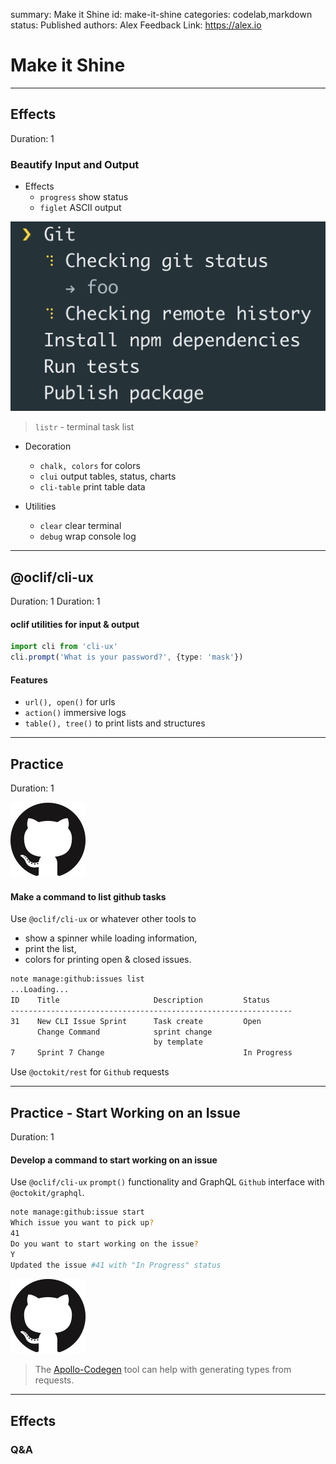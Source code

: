 summary: Make it Shine
id: make-it-shine
categories: codelab,markdown
status: Published 
authors: Alex
Feedback Link: https://alex.io

# Make it Shine

---

## Effects
Duration: 1

### Beautify Input and Output

- Effects
  - `progress` show status
  - `figlet` ASCII output

![listr](assets/listr.gif)
> `listr` - terminal task list

- Decoration
  - `chalk, colors` for colors
  - `clui` output tables, status, charts
  - `cli-table` print table data

- Utilities
  - `clear` clear terminal
  - `debug` wrap console log

---

## @oclif/cli-ux
Duration: 1
Duration: 1

#### oclif utilities for input & output

```ts
import cli from 'cli-ux'
cli.prompt('What is your password?', {type: 'mask'})
```

#### Features

- `url(), open()` for urls
- `action()` immersive logs
- `table(), tree()` to print lists and structures

---

## Practice
Duration: 1

![github](assets/github.png)

#### Make a command to list github tasks 

Use `@oclif/cli-ux` or whatever other tools to

- show a spinner while loading information,
- print the list,
- colors for printing open & closed issues.

```bash
note manage:github:issues list
...Loading...
ID    Title                     Description         Status
---------------------------------------------------------------
31    New CLI Issue Sprint      Task create         Open
      Change Command            sprint change 
                                by template        
7     Sprint 7 Change                               In Progress
```

Use `@octokit/rest` for `Github` requests

---

## Practice - Start Working on an Issue
Duration: 1

#### Develop a command to start working on an issue

Use `@oclif/cli-ux` `prompt()` functionality and GraphQL `Github` interface with `@octokit/graphql`.

```bash
note manage:github:issue start
Which issue you want to pick up?
41
Do you want to start working on the issue?
Y
Updated the issue #41 with "In Progress" status
```


![github](assets/github.png)

> The [Apollo-Codegen](https://github.com/apollographql/apollo-codegen) tool can help with generating types from requests.

---

## Effects
### Q&A